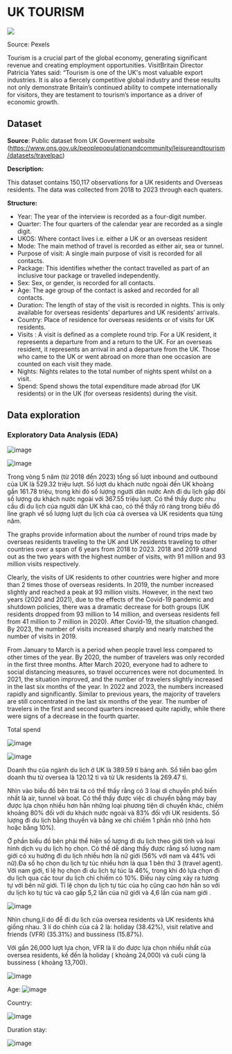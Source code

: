 # UK TOURISM
![](https://images.pexels.com/photos/672532/pexels-photo-672532.jpeg)

Source: Pexels

Tourism is a crucial part of the global economy, generating significant revenue and creating employment opportunities. VisitBritain Director Patricia Yates said: “Tourism is one of the UK's most valuable export industries. It is also a fiercely competitive global industry and these results not only demonstrate Britain’s continued ability to compete internationally for visitors, they are testament to tourism’s importance as a driver of economic growth.

## Dataset

**Source**: Public dataset from UK Goverment website (https://www.ons.gov.uk/peoplepopulationandcommunity/leisureandtourism/datasets/travelpac)

**Description:**

This dataset contains 150,117 observations for a UK residents and Overseas residents. The data was collected from 2018 to 2023 through each quaters.

**Structure:**

- Year: The year of the interview is recorded as a four-digit number.
- Quarter: The four quarters of the calendar year are recorded as a single digit.
- UKOS: Where contact lives i.e. either a UK or an overseas resident
- Mode: The main method of travel is recorded as either air, sea or tunnel.
- Purpose of visit: A single main purpose of visit is recorded for all contacts.
- Package: This identifies whether the contact travelled as part of an inclusive tour package or travelled independently.
- Sex: Sex, or gender, is recorded for all contacts.
- Age: The age group of the contact is asked and recorded for all contacts.
- Duration: The length of stay of the visit is recorded in nights. This is only available for overseas residents’ departures and UK residents’ arrivals.
- Country: Place of residence for overseas residents or of visits for UK residents.
- Visits : A visit is defined as a complete round trip. For a UK resident, it represents a departure from and a return to the UK. For an overseas resident, it represents an arrival in and a departure from the UK. Those who came to the UK or went abroad on more than one occasion are counted on each visit they made.
- Nights: Nights relates to the total number of nights spent whilst on a visit.
- Spend: Spend shows the total expenditure made abroad (for UK residents) or in the UK (for overseas residents) during the visit. 

## Data exploration
  
### Exploratory Data Analysis (EDA)

![image](https://github.com/user-attachments/assets/b79163a7-1108-4ad6-ae67-e8bfbb44d4b3)

![image](https://github.com/user-attachments/assets/63581276-0594-49dd-894f-a019abf9d42c)

Trong vòng 5 năm (từ 2018 đến 2023) tổng số lượt inbound and outbound của UK là 529.32 triệu lượt. Số lượt du khách nước ngoài đến UK khoảng gần 161.78 triệu, trong khi đó số lượng người dân nước Anh đi du lịch gấp đôi số lượng du khách nước ngoài với 367.55 triệu lượt. Có thể thấy được nhu cầu đi du lịch của người dân UK khá cao, có thể thấy rõ ràng trong biểu đồ lỉne graph về số lượng lượt du lịch của cả oversea và UK residents qua từng năm. 

The graphs provide information about the number of round trips made by overseas residents traveling to the UK and UK residents traveling to other countries over a span of 6 years from 2018 to 2023. 2018 and 2019 stand out as the two years with the highest number of visits, with 91 million and 93 million visits respectively.

Clearly, the visits of UK residents to other countries were higher and more than 2 times those of overseas residents. In 2019, the number increased slightly and reached a peak at 93 million visits. However, in the next two years (2020 and 2021), due to the effects of the Covid-19 pandemic and shutdown policies, there was a dramatic decrease for both groups (UK residents dropped from 93 million to 14 million, and overseas residents fell from 41 million to 7 million in 2020). After Covid-19, the situation changed. By 2023, the number of visits increased sharply and nearly matched the number of visits in 2019.

From January to March is a period when people travel less compared to other times of the year. By 2020, the number of travelers was only recorded in the first three months. After March 2020, everyone had to adhere to social distancing measures, so travel occurrences were not documented. In 2021, the situation improved, and the number of travelers slightly increased in the last six months of the year. In 2022 and 2023, the numbers increased rapidly and significantly. Similar to previous years, the majority of travelers are still concentrated in the last six months of the year. The number of travelers in the first and second quarters increased quite rapidly, while there were signs of a decrease in the fourth quarter.

Total spend

![image](https://github.com/user-attachments/assets/360fd3ef-986b-409c-b382-e2c40bf51026)


 ![image](https://github.com/user-attachments/assets/2f549b3a-2e4a-4842-85ae-2359db0caa2e)

 Doanh thu của ngành du lịch ở UK là 389.59 tỉ bảng anh. Số tiền bao gồm doanh thu từ oversea là 120.12 tỉ và từ Uk residents là 269.47 tỉ.

Nhìn vào biểu đồ bên trái ta có thể thấy rằng có 3 loại di chuyển phổ biến nhất là air, tunnel và boat. Có thể thấy được việc di chuyển bằng máy bay được lựa chọn nhiều hơn hẳn những loại phương tiện di chuyển khác, chiếm khoảng 80% đối với du khách nước ngoài và 83% đối với UK residents. Số lượng đi du lịch bằng thuyền và bằng xe chỉ chiếm 1 phần nhỏ (nhỏ hơn hoặc bằng 10%).

Ở phần biểu đồ bên phải thể hiện số lượng đi du lịch theo giới tính và loại hình dịch vụ du lịch họ chọn. Có thể dễ dàng thấy được rằng số lượng nam giới có xu hướng đi du lịch nhiều hơn là nữ giới (56% với nam và 44% với nữ).Đa số họ chọn du lịch tự túc nhiều hơn là qua 1 bên thứ 3 (travel agent). Với nam giới, tỉ lệ họ chọn đi du lịch tự túc là 46%, trong khi đó lựa chọn đi du lịch qua các tour du lịch chỉ chiếm có 10%. Điều này cũng xảy ra tương tự với bên nữ giới. Tỉ lệ chọn du lịch tự túc của họ cũng cao hơn hẳn so với du lịch ko tự túc và cao gấp 5,2 lần của nữ giới và 4,6 lần của nam giới                              .

![image](https://github.com/user-attachments/assets/ebfbf9e2-599d-4924-bd80-5c0f30ccc045)

Nhìn chung,lí do để đi du lịch của oversea residents và UK residents khá giống nhau. 3 lí do chính của cả 2 là: holiday (38.42%), visit relative and friends (VFR) (35.31%) and bussiness (15.87%). 

Với gần 26,000 lượt lựa chọn, VFR là lí do được lựa chọn nhiều nhất của oversea residents, kế đến là holiday ( khoảng 24,000) và cuối cùng là bussiness ( khoảng 13,700). 

![image](https://github.com/user-attachments/assets/bbcb2347-ba48-4e3c-bab2-9f2b96df8cc8)




Age:
![image](https://github.com/user-attachments/assets/ea4022b7-461f-4c0c-86d2-019530cf4e40)

Country:

![image](https://github.com/user-attachments/assets/4175225e-0143-40aa-a438-ae972e065585)

Duration stay:

![image](https://github.com/user-attachments/assets/2c3a6704-81cd-40db-8e19-8ae84a6bcbc6)





